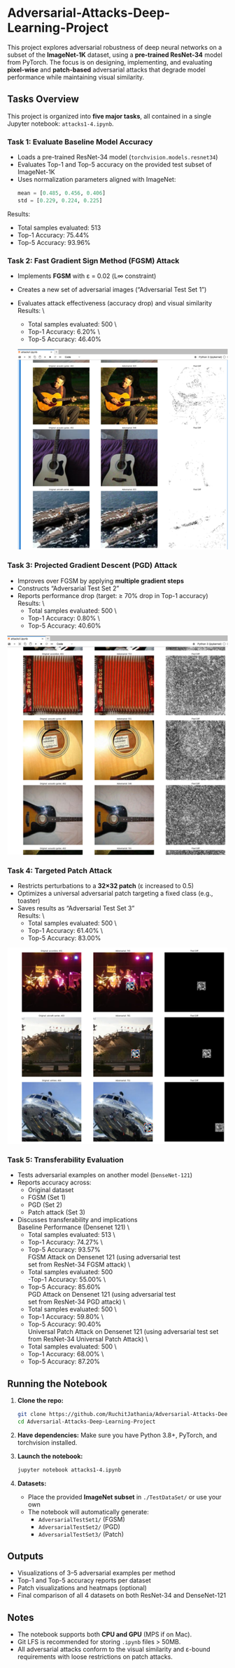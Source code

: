 # Adversarial-Attacks-Deep-Learning-Project
This project explores adversarial robustness of deep neural networks on a subset of the **ImageNet-1K** dataset, using a **pre-trained ResNet-34** model from PyTorch. The focus is on designing, implementing, and evaluating **pixel-wise** and **patch-based** adversarial attacks that degrade model performance while maintaining visual similarity.

## Tasks Overview

This project is organized into **five major tasks**, all contained in a single Jupyter notebook: `attacks1-4.ipynb`.

### Task 1: **Evaluate Baseline Model Accuracy**
- Loads a pre-trained ResNet-34 model (`torchvision.models.resnet34`)
- Evaluates Top-1 and Top-5 accuracy on the provided test subset of ImageNet-1K
- Uses normalization parameters aligned with ImageNet:
  ```python
  mean = [0.485, 0.456, 0.406]
  std = [0.229, 0.224, 0.225]
  ```
Results:
  - Total samples evaluated: 513
  - Top-1 Accuracy: 75.44%
  - Top-5 Accuracy: 93.96%

### Task 2: **Fast Gradient Sign Method (FGSM) Attack**
- Implements **FGSM** with ε = 0.02 (L∞ constraint)
- Creates a new set of adversarial images (“Adversarial Test Set 1”)
- Evaluates attack effectiveness (accuracy drop) and visual similarity \
Results: \
  - Total samples evaluated: 500 \
  - Top-1 Accuracy: 6.20% \
  - Top-5 Accuracy: 46.40% 
  
  ![fgsm_examples1.png](https://github.com/RuchitJathania/Adversarial-Attacks-Deep-Learning-Project/blob/main/fgsm_examples1.png)


### Task 3: **Projected Gradient Descent (PGD) Attack**
- Improves over FGSM by applying **multiple gradient steps**
- Constructs “Adversarial Test Set 2”
- Reports performance drop (target: ≥ 70% drop in Top-1 accuracy) \
Results: \
  - Total samples evaluated: 500 \
  - Top-1 Accuracy: 0.80% \
  - Top-5 Accuracy: 40.60% 
  
![(iterarive_fgsm_examples1.png)](https://github.com/RuchitJathania/Adversarial-Attacks-Deep-Learning-Project/blob/main/iterarive_fgsm_examples1.png)

### Task 4: **Targeted Patch Attack**
- Restricts perturbations to a **32×32 patch** (ε increased to 0.5)
- Optimizes a universal adversarial patch targeting a fixed class (e.g., toaster)
- Saves results as “Adversarial Test Set 3” \
Results: \
  - Total samples evaluated: 500 \
  - Top-1 Accuracy: 61.40% \
  - Top-5 Accuracy: 83.00% 
  
![](https://github.com/RuchitJathania/Adversarial-Attacks-Deep-Learning-Project/blob/main/patch_attack_examples.png)
### Task 5: **Transferability Evaluation**
- Tests adversarial examples on another model (`DenseNet-121`)
- Reports accuracy across:
  - Original dataset
  - FGSM (Set 1)
  - PGD (Set 2)
  - Patch attack (Set 3)
- Discusses transferability and implications \
Baseline Performance (Densenet 121) \
  - Total samples evaluated: 513 \
  - Top-1 Accuracy: 74.27% \
  - Top-5 Accuracy: 93.57% \
FGSM Attack on Densenet 121 (using adversarial test \
set from ResNet-34 FGSM attack) \
  - Total samples evaluated: 500 \
  -Top-1 Accuracy: 55.00% \
  - Top-5 Accuracy: 85.60% \
PGD Attack on Densenet 121 (using adversarial test \
set from ResNet-34 PGD attack) \
  - Total samples evaluated: 500 \
  - Top-1 Accuracy: 59.80% \
  - Top-5 Accuracy: 90.40% \
Universal Patch Attack on Densenet 121 (using adversarial test set from ResNet-34 Universal Patch Attack) \
  - Total samples evaluated: 500 \
  - Top-1 Accuracy: 68.00% \
  - Top-5 Accuracy: 87.20% 


## Running the Notebook

1. **Clone the repo:**
   ```bash
   git clone https://github.com/RuchitJathania/Adversarial-Attacks-Deep-Learning-Project.git
   cd Adversarial-Attacks-Deep-Learning-Project
   ```

2. **Have dependencies:**
   Make sure you have Python 3.8+, PyTorch, and torchvision installed.

3. **Launch the notebook:**
   ```bash
   jupyter notebook attacks1-4.ipynb
   ```

4. **Datasets:**
   - Place the provided **ImageNet subset** in `./TestDataSet/` or use your own
   - The notebook will automatically generate:
     - `AdversarialTestSet1/` (FGSM)
     - `AdversarialTestSet2/` (PGD)
     - `AdversarialTestSet3/` (Patch)

## Outputs

- Visualizations of 3–5 adversarial examples per method
- Top-1 and Top-5 accuracy reports per dataset
- Patch visualizations and heatmaps (optional)
- Final comparison of all 4 datasets on both ResNet-34 and DenseNet-121

## Notes

- The notebook supports both **CPU and GPU** (MPS if on Mac).
- Git LFS is recommended for storing `.ipynb` files > 50MB.
- All adversarial attacks conform to the visual similarity and ε-bound requirements with loose restrictions on patch attacks.
